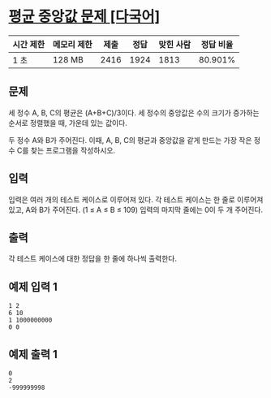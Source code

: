 # [평균 중앙값 문제 [다국어]](https://www.acmicpc.net/problem/5691)

| 시간 제한 | 메모리 제한 | 제출 | 정답 | 맞힌 사람 | 정답 비율 |
| --- | --- | --- | --- | --- | --- |
| 1 초 | 128 MB | 2416 | 1924 | 1813 | 80.901% |

## 문제

세 정수 A, B, C의 평균은 (A+B+C)/3이다. 세 정수의 중앙값은 수의 크기가 증가하는 순서로 정렬했을 때, 가운데 있는 값이다.

두 정수 A와 B가 주어진다. 이때, A, B, C의 평균과 중앙값을 같게 만드는 가장 작은 정수 C를 찾는 프로그램을 작성하시오.

## 입력

입력은 여러 개의 테스트 케이스로 이루어져 있다. 각 테스트 케이스는 한 줄로 이루어져 있고, A와 B가 주어진다. (1 ≤ A ≤ B ≤ 109) 입력의 마지막 줄에는 0이 두 개 주어진다.

## 출력

각 테스트 케이스에 대한 정답을 한 줄에 하나씩 출력한다.

## 예제 입력 1

```
1 2
6 10
1 1000000000
0 0

```

## 예제 출력 1

```
0
2
-999999998
```

